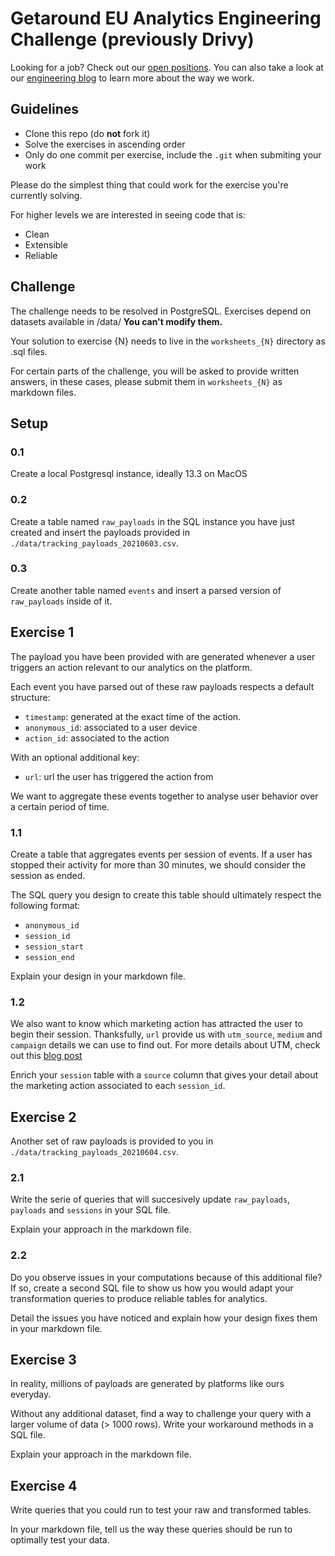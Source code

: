 # Getaround EU Analytics Engineering Challenge (previously Drivy)

Looking for a job? Check out our [open positions](https://www.welcometothejungle.com/en/companies/getaround/jobs).
You can also take a look at our [engineering blog](https://drivy.engineering/) to learn more about the way we work.

## Guidelines

- Clone this repo (do **not** fork it)
- Solve the exercises in  ascending order
- Only do one commit per exercise, include the `.git` when submiting your work

Please do the simplest thing that could work for the exercise you're currently solving.

For higher levels we are interested in seeing code that is:

- Clean
- Extensible
- Reliable

## Challenge

The challenge needs to be resolved in PostgreSQL.
Exercises depend on datasets available in /data/
**You can't modify them.**

Your solution to exercise {N} needs to live in the `worksheets_{N}` directory as .sql files.

For certain parts of the challenge, you will be asked to provide written answers, in these cases, please submit them in `worksheets_{N}` as markdown files.

## Setup

### 0.1

Create a local Postgresql instance, ideally 13.3 on MacOS

### 0.2

Create a table named `raw_payloads` in the SQL instance you have just created and insert the payloads provided in `./data/tracking_payloads_20210603.csv`.

### 0.3

Create another table named `events` and insert a parsed version of `raw_payloads` inside of it.

## Exercise 1

The payload you have been provided with are generated whenever a user triggers an action relevant to our analytics on the platform. 

Each event you have parsed out of these raw payloads respects a default structure:
- `timestamp`: generated at the exact time of the action.
- `anonymous_id`: associated to a user device
- `action_id`: associated to the action

With an optional additional key:
- `url`: url the user has triggered the action from

We want to aggregate these events together to analyse user behavior over a certain period of time.

### 1.1 

Create a table that aggregates events per session of events. If a user has stopped their activity for more than 30 minutes, we should consider the session as ended.

The SQL query you design to create this table should ultimately respect the following format:
- `anonymous_id`
- `session_id`
- `session_start`
- `session_end`

Explain your design in your markdown file.

### 1.2 

We also want to know which marketing action has attracted the user to begin their session. Thanksfully, `url` provide us with `utm_source`, `medium` and `campaign` details we can use to find out. For more details about UTM, check out this [blog post](https://buffer.com/library/utm-guide/)

Enrich your `session` table with a `source` column that gives your detail about the marketing action associated to each `session_id`.


## Exercise 2

Another set of raw payloads is provided to you in `./data/tracking_payloads_20210604.csv`.

### 2.1

Write the serie of queries that will succesively update `raw_payloads`, `payloads` and `sessions` in your SQL file.

Explain your approach in the markdown file.

### 2.2

Do you observe issues in your computations because of this additional file? If so, create a second SQL file to show us how you would adapt your transformation queries to produce reliable tables for analytics.

Detail the issues you have noticed and explain how your design fixes them in your markdown file.

## Exercise 3

In reality, millions of payloads are generated by platforms like ours everyday.

Without any additional dataset, find a way to challenge your query with a larger volume of data (> 1000 rows). Write your workaround methods in a SQL file.

Explain your approach in the markdown file.

## Exercise 4

Write queries that you could run to test your raw and transformed tables.

In your markdown file, tell us the way these queries should be run to optimally test your data.
